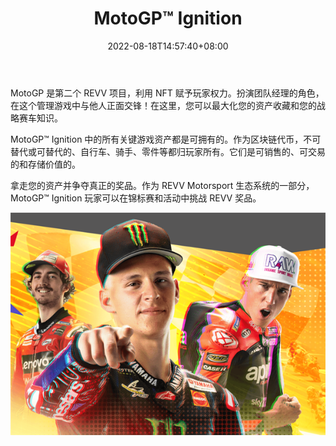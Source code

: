 ﻿---
title: "MotoGP™ Ignition"
description: "MotoGP 是第二个 REVV 项目，利用 NFT 赋予玩家权力。扮演团队经理的角色，在这个管理游戏中与他人正面交锋！在这里，您可以最大化您的资产收藏和您的战略赛车知识。"
date: 2022-08-18T14:57:40+08:00
lastmod: 2022-08-18T14:57:40+08:00
draft: false
authors: ["Simon"]
featuredImage: "motogp-ignition.png"
tags: ["NFT Games","MotoGP™ Ignition"]
categories: ["nfts"]
nfts: ["NFT Games"]
blockchain: "Flow"
website: "https://motogp-ignition.com/"
twitter: "https://twitter.com/MotoGPIgnition"
discord: "https://discord.com/invite/hmSpr2W8GB"
telegram: ""
github: ""
youtube: ""
twitch: ""
facebook: "https://www.facebook.com/MotoGPIgnition"
instagram: ""
reddit: ""
medium: ""
steam: ""
gitbook: ""
googleplay: ""
appstore: ""
status: "Live"
weight: 
lightgallery: true
toc: true
pinned: false
recommend: false
recommend1: false
---
MotoGP 是第二个 REVV 项目，利用 NFT 赋予玩家权力。扮演团队经理的角色，在这个管理游戏中与他人正面交锋！在这里，您可以最大化您的资产收藏和您的战略赛车知识。

MotoGP™ Ignition 中的所有关键游戏资产都是可拥有的。作为区块链代币，不可替代或可替代的、自行车、骑手、零件等都归玩家所有。它们是可销售的、可交易的和存储价值的。

拿走您的资产并争夺真正的奖品。作为 REVV Motorsport 生态系统的一部分，MotoGP™ Ignition 玩家可以在锦标赛和活动中挑战 REVV 奖品。

![配图](20220818162556.png)